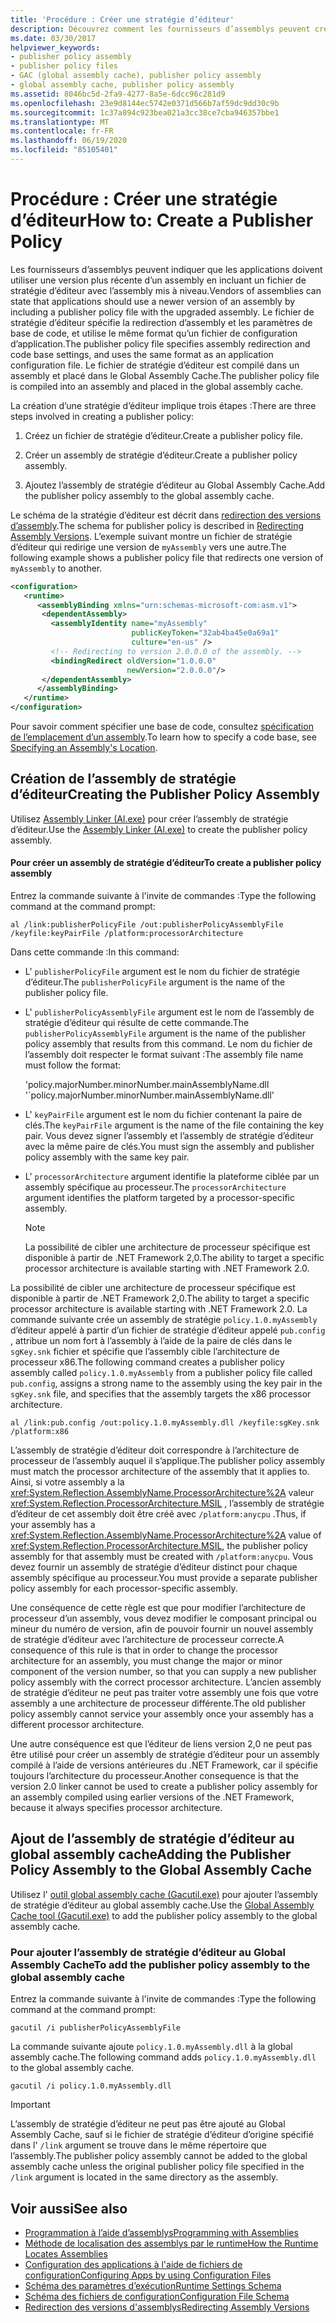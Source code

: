 ```yaml
---
title: 'Procédure : Créer une stratégie d’éditeur'
description: Découvrez comment les fournisseurs d’assemblys peuvent créer un fichier de stratégie d’éditeur avec un assembly mis à niveau dans .NET, pour stipuler que les applications doivent utiliser la version plus récente.
ms.date: 03/30/2017
helpviewer_keywords:
- publisher policy assembly
- publisher policy files
- GAC (global assembly cache), publisher policy assembly
- global assembly cache, publisher policy assembly
ms.assetid: 8046bc5d-2fa9-4277-8a5e-6dcc96c281d9
ms.openlocfilehash: 23e9d8144ec5742e0371d566b7af59dc9dd30c9b
ms.sourcegitcommit: 1c37a894c923bea021a3cc38ce7cba946357bbe1
ms.translationtype: MT
ms.contentlocale: fr-FR
ms.lasthandoff: 06/19/2020
ms.locfileid: "85105401"
---
```

# <a name="how-to-create-a-publisher-policy"></a><span data-ttu-id="b00c0-103">Procédure : Créer une stratégie d’éditeur</span><span class="sxs-lookup"><span data-stu-id="b00c0-103">How to: Create a Publisher Policy</span></span>

<span data-ttu-id="b00c0-104">Les fournisseurs d’assemblys peuvent indiquer que les applications doivent utiliser une version plus récente d’un assembly en incluant un fichier de stratégie d’éditeur avec l’assembly mis à niveau.</span><span class="sxs-lookup"><span data-stu-id="b00c0-104">Vendors of assemblies can state that applications should use a newer version of an assembly by including a publisher policy file with the upgraded assembly.</span></span> <span data-ttu-id="b00c0-105">Le fichier de stratégie d’éditeur spécifie la redirection d’assembly et les paramètres de base de code, et utilise le même format qu’un fichier de configuration d’application.</span><span class="sxs-lookup"><span data-stu-id="b00c0-105">The publisher policy file specifies assembly redirection and code base settings, and uses the same format as an application configuration file.</span></span> <span data-ttu-id="b00c0-106">Le fichier de stratégie d’éditeur est compilé dans un assembly et placé dans le Global Assembly Cache.</span><span class="sxs-lookup"><span data-stu-id="b00c0-106">The publisher policy file is compiled into an assembly and placed in the global assembly cache.</span></span>

<span data-ttu-id="b00c0-107">La création d’une stratégie d’éditeur implique trois étapes :</span><span class="sxs-lookup"><span data-stu-id="b00c0-107">There are three steps involved in creating a publisher policy:</span></span>

1. <span data-ttu-id="b00c0-108">Créez un fichier de stratégie d’éditeur.</span><span class="sxs-lookup"><span data-stu-id="b00c0-108">Create a publisher policy file.</span></span>

2. <span data-ttu-id="b00c0-109">Créer un assembly de stratégie d’éditeur.</span><span class="sxs-lookup"><span data-stu-id="b00c0-109">Create a publisher policy assembly.</span></span>

3. <span data-ttu-id="b00c0-110">Ajoutez l’assembly de stratégie d’éditeur au Global Assembly Cache.</span><span class="sxs-lookup"><span data-stu-id="b00c0-110">Add the publisher policy assembly to the global assembly cache.</span></span>

<span data-ttu-id="b00c0-111">Le schéma de la stratégie d’éditeur est décrit dans [redirection des versions d’assembly](redirect-assembly-versions.md).</span><span class="sxs-lookup"><span data-stu-id="b00c0-111">The schema for publisher policy is described in [Redirecting Assembly Versions](redirect-assembly-versions.md).</span></span> <span data-ttu-id="b00c0-112">L’exemple suivant montre un fichier de stratégie d’éditeur qui redirige une version de `myAssembly` vers une autre.</span><span class="sxs-lookup"><span data-stu-id="b00c0-112">The following example shows a publisher policy file that redirects one version of `myAssembly` to another.</span></span>

```xml
<configuration>
   <runtime>
      <assemblyBinding xmlns="urn:schemas-microsoft-com:asm.v1">
       <dependentAssembly>
         <assemblyIdentity name="myAssembly"
                           publicKeyToken="32ab4ba45e0a69a1"
                           culture="en-us" />
         <!-- Redirecting to version 2.0.0.0 of the assembly. -->
         <bindingRedirect oldVersion="1.0.0.0"
                          newVersion="2.0.0.0"/>
       </dependentAssembly>
      </assemblyBinding>
   </runtime>
</configuration>
```

<span data-ttu-id="b00c0-113">Pour savoir comment spécifier une base de code, consultez [spécification de l’emplacement d’un assembly](specify-assembly-location.md).</span><span class="sxs-lookup"><span data-stu-id="b00c0-113">To learn how to specify a code base, see [Specifying an Assembly's Location](specify-assembly-location.md).</span></span>

## <a name="creating-the-publisher-policy-assembly"></a><span data-ttu-id="b00c0-114">Création de l’assembly de stratégie d’éditeur</span><span class="sxs-lookup"><span data-stu-id="b00c0-114">Creating the Publisher Policy Assembly</span></span>

<span data-ttu-id="b00c0-115">Utilisez [Assembly Linker (Al.exe)](../tools/al-exe-assembly-linker.md) pour créer l’assembly de stratégie d’éditeur.</span><span class="sxs-lookup"><span data-stu-id="b00c0-115">Use the [Assembly Linker (Al.exe)](../tools/al-exe-assembly-linker.md) to create the publisher policy assembly.</span></span>

#### <a name="to-create-a-publisher-policy-assembly"></a><span data-ttu-id="b00c0-116">Pour créer un assembly de stratégie d’éditeur</span><span class="sxs-lookup"><span data-stu-id="b00c0-116">To create a publisher policy assembly</span></span>

<span data-ttu-id="b00c0-117">Entrez la commande suivante à l'invite de commandes :</span><span class="sxs-lookup"><span data-stu-id="b00c0-117">Type the following command at the command prompt:</span></span>

```console
al /link:publisherPolicyFile /out:publisherPolicyAssemblyFile /keyfile:keyPairFile /platform:processorArchitecture
```

<span data-ttu-id="b00c0-118">Dans cette commande :</span><span class="sxs-lookup"><span data-stu-id="b00c0-118">In this command:</span></span>

- <span data-ttu-id="b00c0-119">L' `publisherPolicyFile` argument est le nom du fichier de stratégie d’éditeur.</span><span class="sxs-lookup"><span data-stu-id="b00c0-119">The `publisherPolicyFile` argument is the name of the publisher policy file.</span></span>

- <span data-ttu-id="b00c0-120">L' `publisherPolicyAssemblyFile` argument est le nom de l’assembly de stratégie d’éditeur qui résulte de cette commande.</span><span class="sxs-lookup"><span data-stu-id="b00c0-120">The `publisherPolicyAssemblyFile` argument is the name of the publisher policy assembly that results from this command.</span></span> <span data-ttu-id="b00c0-121">Le nom du fichier de l’assembly doit respecter le format suivant :</span><span class="sxs-lookup"><span data-stu-id="b00c0-121">The assembly file name must follow the format:</span></span>

  <span data-ttu-id="b00c0-122">'policy.majorNumber.minorNumber.mainAssemblyName.dll '</span><span class="sxs-lookup"><span data-stu-id="b00c0-122">\`policy.majorNumber.minorNumber.mainAssemblyName.dll'</span></span>

- <span data-ttu-id="b00c0-123">L' `keyPairFile` argument est le nom du fichier contenant la paire de clés.</span><span class="sxs-lookup"><span data-stu-id="b00c0-123">The `keyPairFile` argument is the name of the file containing the key pair.</span></span> <span data-ttu-id="b00c0-124">Vous devez signer l’assembly et l’assembly de stratégie d’éditeur avec la même paire de clés.</span><span class="sxs-lookup"><span data-stu-id="b00c0-124">You must sign the assembly and publisher policy assembly with the same key pair.</span></span>

- <span data-ttu-id="b00c0-125">L' `processorArchitecture` argument identifie la plateforme ciblée par un assembly spécifique au processeur.</span><span class="sxs-lookup"><span data-stu-id="b00c0-125">The `processorArchitecture` argument identifies the platform targeted by a processor-specific assembly.</span></span>

  > [!NOTE]
  > <span data-ttu-id="b00c0-126">La possibilité de cibler une architecture de processeur spécifique est disponible à partir de .NET Framework 2,0.</span><span class="sxs-lookup"><span data-stu-id="b00c0-126">The ability to target a specific processor architecture is available starting with .NET Framework 2.0.</span></span>

<span data-ttu-id="b00c0-127">La possibilité de cibler une architecture de processeur spécifique est disponible à partir de .NET Framework 2,0.</span><span class="sxs-lookup"><span data-stu-id="b00c0-127">The ability to target a specific processor architecture is available starting with .NET Framework 2.0.</span></span> <span data-ttu-id="b00c0-128">La commande suivante crée un assembly de stratégie `policy.1.0.myAssembly` d’éditeur appelé à partir d’un fichier de stratégie d’éditeur appelé `pub.config` , attribue un nom fort à l’assembly à l’aide de la paire de clés dans le `sgKey.snk` fichier et spécifie que l’assembly cible l’architecture de processeur x86.</span><span class="sxs-lookup"><span data-stu-id="b00c0-128">The following command creates a publisher policy assembly called `policy.1.0.myAssembly` from a publisher policy file called `pub.config`, assigns a strong name to the assembly using the key pair in the `sgKey.snk` file, and specifies that the assembly targets the x86 processor architecture.</span></span>

```console
al /link:pub.config /out:policy.1.0.myAssembly.dll /keyfile:sgKey.snk /platform:x86
```

<span data-ttu-id="b00c0-129">L’assembly de stratégie d’éditeur doit correspondre à l’architecture de processeur de l’assembly auquel il s’applique.</span><span class="sxs-lookup"><span data-stu-id="b00c0-129">The publisher policy assembly must match the processor architecture of the assembly that it applies to.</span></span> <span data-ttu-id="b00c0-130">Ainsi, si votre assembly a la <xref:System.Reflection.AssemblyName.ProcessorArchitecture%2A> valeur <xref:System.Reflection.ProcessorArchitecture.MSIL> , l’assembly de stratégie d’éditeur de cet assembly doit être créé avec `/platform:anycpu` .</span><span class="sxs-lookup"><span data-stu-id="b00c0-130">Thus, if your assembly has a <xref:System.Reflection.AssemblyName.ProcessorArchitecture%2A> value of <xref:System.Reflection.ProcessorArchitecture.MSIL>, the publisher policy assembly for that assembly must be created with `/platform:anycpu`.</span></span> <span data-ttu-id="b00c0-131">Vous devez fournir un assembly de stratégie d’éditeur distinct pour chaque assembly spécifique au processeur.</span><span class="sxs-lookup"><span data-stu-id="b00c0-131">You must provide a separate publisher policy assembly for each processor-specific assembly.</span></span>

<span data-ttu-id="b00c0-132">Une conséquence de cette règle est que pour modifier l’architecture de processeur d’un assembly, vous devez modifier le composant principal ou mineur du numéro de version, afin de pouvoir fournir un nouvel assembly de stratégie d’éditeur avec l’architecture de processeur correcte.</span><span class="sxs-lookup"><span data-stu-id="b00c0-132">A consequence of this rule is that in order to change the processor architecture for an assembly, you must change the major or minor component of the version number, so that you can supply a new publisher policy assembly with the correct processor architecture.</span></span> <span data-ttu-id="b00c0-133">L’ancien assembly de stratégie d’éditeur ne peut pas traiter votre assembly une fois que votre assembly a une architecture de processeur différente.</span><span class="sxs-lookup"><span data-stu-id="b00c0-133">The old publisher policy assembly cannot service your assembly once your assembly has a different processor architecture.</span></span>

<span data-ttu-id="b00c0-134">Une autre conséquence est que l’éditeur de liens version 2,0 ne peut pas être utilisé pour créer un assembly de stratégie d’éditeur pour un assembly compilé à l’aide de versions antérieures du .NET Framework, car il spécifie toujours l’architecture du processeur.</span><span class="sxs-lookup"><span data-stu-id="b00c0-134">Another consequence is that the version 2.0 linker cannot be used to create a publisher policy assembly for an assembly compiled using earlier versions of the .NET Framework, because it always specifies processor architecture.</span></span>

## <a name="adding-the-publisher-policy-assembly-to-the-global-assembly-cache"></a><span data-ttu-id="b00c0-135">Ajout de l’assembly de stratégie d’éditeur au global assembly cache</span><span class="sxs-lookup"><span data-stu-id="b00c0-135">Adding the Publisher Policy Assembly to the Global Assembly Cache</span></span>

<span data-ttu-id="b00c0-136">Utilisez l' [outil global assembly cache (Gacutil.exe)](../tools/gacutil-exe-gac-tool.md) pour ajouter l’assembly de stratégie d’éditeur au global assembly cache.</span><span class="sxs-lookup"><span data-stu-id="b00c0-136">Use the [Global Assembly Cache tool (Gacutil.exe)](../tools/gacutil-exe-gac-tool.md) to add the publisher policy assembly to the global assembly cache.</span></span>

### <a name="to-add-the-publisher-policy-assembly-to-the-global-assembly-cache"></a><span data-ttu-id="b00c0-137">Pour ajouter l’assembly de stratégie d’éditeur au Global Assembly Cache</span><span class="sxs-lookup"><span data-stu-id="b00c0-137">To add the publisher policy assembly to the global assembly cache</span></span>

<span data-ttu-id="b00c0-138">Entrez la commande suivante à l'invite de commandes :</span><span class="sxs-lookup"><span data-stu-id="b00c0-138">Type the following command at the command prompt:</span></span>

```console
gacutil /i publisherPolicyAssemblyFile
```

<span data-ttu-id="b00c0-139">La commande suivante ajoute `policy.1.0.myAssembly.dll` à la global assembly cache.</span><span class="sxs-lookup"><span data-stu-id="b00c0-139">The following command adds `policy.1.0.myAssembly.dll` to the global assembly cache.</span></span>

```console
gacutil /i policy.1.0.myAssembly.dll
```

> [!IMPORTANT]
> <span data-ttu-id="b00c0-140">L’assembly de stratégie d’éditeur ne peut pas être ajouté au Global Assembly Cache, sauf si le fichier de stratégie d’éditeur d’origine spécifié dans l' `/link` argument se trouve dans le même répertoire que l’assembly.</span><span class="sxs-lookup"><span data-stu-id="b00c0-140">The publisher policy assembly cannot be added to the global assembly cache unless the original publisher policy file specified in the `/link` argument is located in the same directory as the assembly.</span></span>

## <a name="see-also"></a><span data-ttu-id="b00c0-141">Voir aussi</span><span class="sxs-lookup"><span data-stu-id="b00c0-141">See also</span></span>

- [<span data-ttu-id="b00c0-142">Programmation à l’aide d’assemblys</span><span class="sxs-lookup"><span data-stu-id="b00c0-142">Programming with Assemblies</span></span>](../../standard/assembly/index.md)
- [<span data-ttu-id="b00c0-143">Méthode de localisation des assemblys par le runtime</span><span class="sxs-lookup"><span data-stu-id="b00c0-143">How the Runtime Locates Assemblies</span></span>](../deployment/how-the-runtime-locates-assemblies.md)
- [<span data-ttu-id="b00c0-144">Configuration des applications à l'aide de fichiers de configuration</span><span class="sxs-lookup"><span data-stu-id="b00c0-144">Configuring Apps by using Configuration Files</span></span>](index.md)
- [<span data-ttu-id="b00c0-145">Schéma des paramètres d’exécution</span><span class="sxs-lookup"><span data-stu-id="b00c0-145">Runtime Settings Schema</span></span>](./file-schema/runtime/index.md)
- [<span data-ttu-id="b00c0-146">Schéma des fichiers de configuration</span><span class="sxs-lookup"><span data-stu-id="b00c0-146">Configuration File Schema</span></span>](./file-schema/index.md)
- [<span data-ttu-id="b00c0-147">Redirection des versions d'assemblys</span><span class="sxs-lookup"><span data-stu-id="b00c0-147">Redirecting Assembly Versions</span></span>](redirect-assembly-versions.md)
